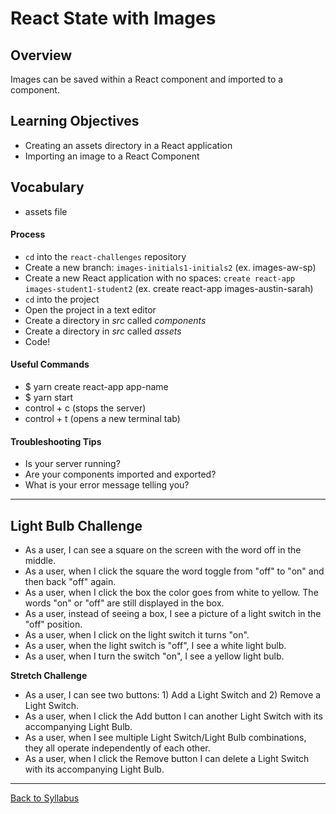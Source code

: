 # React State with Images

## Overview
Images can be saved within a React component and imported to a component.

## Learning Objectives
- Creating an assets directory in a React application
- Importing an image to a React Component

## Vocabulary
- assets file

#### Process
- `cd` into the `react-challenges` repository
- Create a new branch: `images-initials1-initials2` (ex. images-aw-sp)
- Create a new React application with no spaces: `create react-app images-student1-student2` (ex. create react-app images-austin-sarah)
- `cd` into the project
- Open the project in a text editor
- Create a directory in *src* called *components*
- Create a directory in *src* called *assets*
- Code!

#### Useful Commands
- $ yarn create react-app app-name
- $ yarn start
- control + c (stops the server)
- control + t (opens a new terminal tab)

#### Troubleshooting Tips
- Is your server running?
- Are your components imported and exported?
- What is your error message telling you?

---

## Light Bulb Challenge
- As a user, I can see a square on the screen with the word off in the middle.
- As a user, when I click the square the word toggle from "off" to "on" and then back "off" again.
- As a user, when I click the box the color goes from white to yellow. The words "on" or "off" are still displayed in the box.
- As a user, instead of seeing a box, I see a picture of a light switch in the "off" position.
- As a user, when I click on the light switch it turns "on".
- As a user, when the light switch is "off", I see a white light bulb.
- As a user, when I turn the switch "on", I see a yellow light bulb.

**Stretch Challenge**
- As a user, I can see two buttons: 1) Add a Light Switch and 2) Remove a Light Switch.
- As a user, when I click the Add button I can another Light Switch with its accompanying Light Bulb.
- As a user, when I see multiple Light Switch/Light Bulb combinations, they all operate independently of each other.
- As a user, when I click the Remove button I can delete a Light Switch with its accompanying Light Bulb.

---
[Back to Syllabus](../README.md#unit-two-introduction-to-react)
